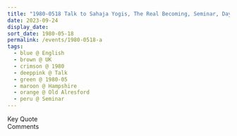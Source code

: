```yaml
---
title: "1980-0518 Talk to Sahaja Yogis, The Real Becoming, Seminar, Day 2, Old Alresford (13 kms ENE of Winchester), Hampshire, UK"
date: 2023-09-24
display_date: 
sort_date: 1980-05-18
permalink: /events/1980-0518-a
tags:
  - blue @ English
  - brown @ UK
  - crimson @ 1980
  - deeppink @ Talk
  - green @ 1980-05
  - maroon @ Hampshire
  - orange @ Old Alresford
  - peru @ Seminar
---
```


<wave-list>
  <list-title color="green" width="75">Key Quote</list-title>
  <list-item color="BlanchedAlmond"  width="200"></list-item>
  <list-item color="Lavender"></list-item>
  <list-item color="BlanchedAlmond"></list-item>
</wave-list>

<br>

<wave-list>
  <list-title color="green" width="75">Comments</list-title>
  <list-item color="BlanchedAlmond"  width="200"></list-item>
  <list-item color="Lavender"></list-item>
  <list-item color="BlanchedAlmond"></list-item>
</wave-list>